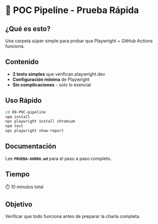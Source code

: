 # 🧪 POC Pipeline - Prueba Rápida

## ¿Qué es esto?

Una carpeta súper simple para probar que Playwright + GitHub Actions funciona.

## Contenido

- **2 tests simples** que verifican playwright.dev
- **Configuración mínima** de Playwright
- **Sin complicaciones** - solo lo esencial

## Uso Rápido

```bash
cd 09-POC-pipeline
npm install
npx playwright install chromium
npm test
npx playwright show-report
```

## Documentación

Lee **`PRUEBA-AHORA.md`** para el paso a paso completo.

## Tiempo

⏱️ 10 minutos total

## Objetivo

Verificar que todo funciona antes de preparar la charla completa.
